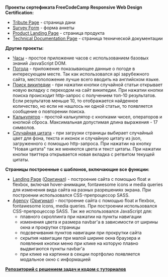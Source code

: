 **Проекты сертефиката FreeCodeCamp Responsive Web Design Certification:**
* [Tribute Page](https://bpedley.github.io/FCC/Tribute%20page/) - страница дани
* [Survey Form](https://bpedley.github.io//FCC/Survey%20page/) - форма анкеты
* [Product Landing Page](https://bpedley.github.io//FCC/Product%20page/) - страница продукта
* [Technical Documentation Page](https://bpedley.github.io/FCC/Documentation%20page/index.html) - страница технической документации

**Другие проекты:**
* [Часы](https://bpedley.github.io/Other%20projects/Clocks-JS/) - простое приложение часов с использованием базовых знаний JasvaScript DOM.
* [Погода](https://bpedley.github.io/Other%20projects/Weather%20app/) - приложение показывающее данные о погоде в интересующем месте. Так как использовался api зарубежного сайта, местоположение лучше всего вводить на английском языке.
* [Поиск википедии](https://bpedley.github.io/Other%20projects/Wikipedia/) - при нажатии кнопки случайной статьи открывает новую вкладку с переходом на сайт википедии. При нажатии кнопки поиска происходит http-запрос с получением топ-10 результатов. Если результатов меньше 10, то отображается найденное количество, но если не нашлось ни одной статьи, то появляется сообщение о повторении поиска.
* [Калькулятор](https://bpedley.github.io/Other%20projects/Calculator/) - простой калькулятор с кнопками чисел, операторов и кнопкой сброса. Максимальная допустимая длина выражения - 17 символов.
* [Случайная цитата](https://bpedley.github.io/Other%20projects/Random%20quote/) - при загрузки страницы выбирает случайный цвет для фона, текста и иконок и случайную цитату из json, загруженного с помощью http-запроса. При нажатии на кнопку "Новая цитата" так же меняются цвета и текст цитаты. При нажатии кнопки твиттера открывается новая вкладка с ретвитом текущей цитаты.

**Страницы построенные с шаблонов, включающие все функции:**
* [Landing Page](https://bpedley.github.io/Pages%20from%20templates/1/) ([Оригинал](https://blackrockdigital.github.io/startbootstrap-landing-page/)) - построение сайта с помощью float и flexbox, включая hover-анимации, fontawesome icons и media queries для изменения вида сайта на разных разрешениях экрана. При построении использовался CSS-препроцессор SASS.
* [Agency](https://bpedley.github.io/Pages%20from%20templates/2/) ([Оригинал](https://blackrockdigital.github.io/startbootstrap-agency/)) - построение сайта с помощью float и flexbox, fontawesome icons, media queries. При построении использовался CSS-препроцессор SASS. Так же использовался JavaScript для:
  * плавного скроллинга при нажатии на пункты навигации
  * изменения цвета и размера navbar'a в зависимости от ширины окна и прокрутки страницы
  * подсвечивания пунктов навигации при прокрутки сайта
  * скрытия навигации при малой ширине окна браузера и появления кнопки меню при клике на которую плавно выдвигаются пункты navbar'a
  * при клике на картинки в секции портфолио появляется модальное окно с информацией
  
**[Репозиторий с решением задач и кодом c туториалов](https://github.com/Bpedley/JS-exercises)**
